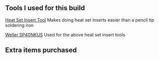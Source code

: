 ## Tools I used for this build
[Heat Set Insert Tool](https://www.amazon.com/dp/B08B17VQLD?ref_=ppx_hzsearch_conn_dt_b_fed_asin_title_3) Makes doing heat set inserts easier than a pencil tip soldering iron

[Weller SP40NKUS](https://www.amazon.com/dp/B00B3SG7F0?ref_=ppx_hzsearch_conn_dt_b_fed_asin_title_3&th=1) Used for the above heat set insert tools


## Extra items purchased